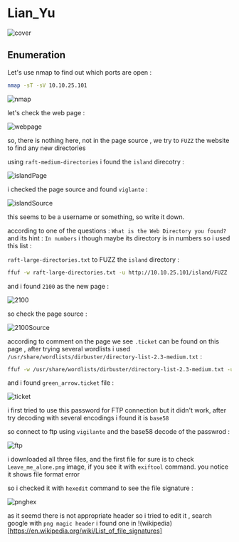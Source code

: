 # Lian_Yu

![cover](https://github.com/Git-K3rnel/TryHackMe/assets/127470407/e0b3e246-0819-4181-aaf8-8ead35392b65)


## Enumeration
Let's use nmap to find out which ports are open :

```bash
nmap -sT -sV 10.10.25.101
```
![nmap](https://github.com/Git-K3rnel/TryHackMe/assets/127470407/781bb240-0369-4cbc-9e55-ba3991a93916)

let's check the web page :

![webpage](https://github.com/Git-K3rnel/TryHackMe/assets/127470407/61e43eae-f86b-499b-ab84-3645d60a561d)

so, there is nothing here, not in the page source , we try to `FUZZ` the website to find any new directories

using `raft-medium-directories` i found the `island` direcotry :

![islandPage](https://github.com/Git-K3rnel/TryHackMe/assets/127470407/004d4388-7ff0-4d96-8702-4feb349f720a)

i checked the page source and found `viglante` :

![islandSource](https://github.com/Git-K3rnel/TryHackMe/assets/127470407/a2d3a6d9-ce3b-4cf3-b574-5367490c7c1b)


this seems to be a username or something, so write it down.

according to one of the questions : `What is the Web Directory you found?` and its hint : `In numbers` i though maybe its directory is in numbers so i used this list : 

`raft-large-directories.txt` to FUZZ the `island` directory :

```bash
ffuf -w raft-large-directories.txt -u http://10.10.25.101/island/FUZZ
```

and i found `2100` as the new page :

![2100](https://github.com/Git-K3rnel/TryHackMe/assets/127470407/3cd7f20c-1560-4c16-a038-0115b6130719)

so check the page source :

![2100Source](https://github.com/Git-K3rnel/TryHackMe/assets/127470407/60450c88-7528-41f7-bacc-98dd95c58a14)

according to comment on the page we see `.ticket` can be found on this page , after trying several wordlists i used `/usr/share/wordlists/dirbuster/directory-list-2.3-medium.txt` :

```bash
ffuf -w /usr/share/wordlists/dirbuster/directory-list-2.3-medium.txt -u http://10.10.25.101/island/2100/FUZZ.ticket
```

and i found `green_arrow.ticket` file :

![ticket](https://github.com/Git-K3rnel/TryHackMe/assets/127470407/7c03f0b0-f2dc-40fd-abc2-cb78f0465c20)

i first tried to use this password for FTP connection but it didn't work, after try decoding with several encodings i found it is `base58`

so connect to ftp using `vigilante` and the base58 decode of the passwrod :

![ftp](https://github.com/Git-K3rnel/TryHackMe/assets/127470407/57cc57f4-1340-4ed2-af8d-467d6b6348a5)


i downloaded all three files, and the first file for sure is to check `Leave_me_alone.png` image, if you see it with `exiftool` command. you notice it shows file format error

so i checked it with `hexedit` command to see the file signature :

![pnghex](https://github.com/Git-K3rnel/TryHackMe/assets/127470407/5108606b-4262-4afb-b924-420597f87481)

as it seemd there is not appropriate header so i tried to edit it , search google with `png magic header` i found one in !(wikipedia)[https://en.wikipedia.org/wiki/List_of_file_signatures]












